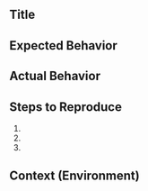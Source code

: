 ## Title
<!--- Briefly describe of the issue in the Title above -->

## Expected Behavior
<!--- Tell us what should happen -->

## Actual Behavior
<!--- Tell us what happens instead of the expected behavior -->

## Steps to Reproduce
<!--- Provide a link to a live example, or an unambiguous set of steps to -->
<!--- reproduce this bug. Include code to reproduce, if relevant -->
1.
2.
3.

## Context (Environment)
<!--- How has this issue affected you? What are you trying to accomplish? -->
<!--- Providing context helps us come up with a solution that is most useful in the real world -->
<!--- Provide a general summary of the issue in the Title above -->